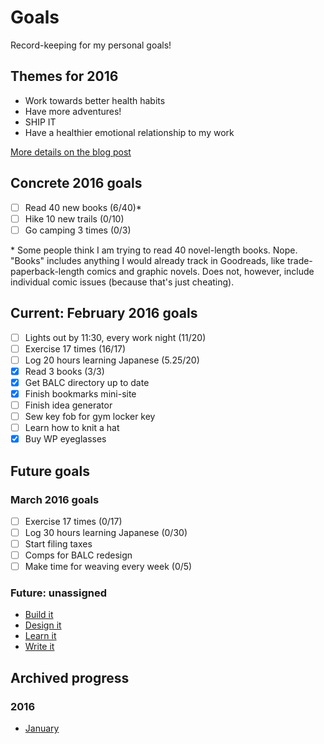 # Goals
Record-keeping for my personal goals!

## Themes for 2016

* Work towards better health habits
* Have more adventures!
* SHIP IT
* Have a healthier emotional relationship to my work

[More details on the blog post](http://melanie-richards.com/blog/my-2015-in-review)

## Concrete 2016 goals

* [ ] Read 40 new books (6/40)*
* [ ] Hike 10 new trails (0/10)
* [ ] Go camping 3 times (0/3)

\* Some people think I am trying to read 40 novel-length books. Nope. "Books" includes anything I would already track in Goodreads, like trade-paperback-length comics and graphic novels. Does not, however, include individual comic issues (because that's just cheating).

## Current: February 2016 goals

* [ ] Lights out by 11:30, every work night (11/20)
* [ ] Exercise 17 times (16/17)
* [ ] Log 20 hours learning Japanese (5.25/20)
* [x] Read 3 books (3/3)
* [x] Get BALC directory up to date
* [x] Finish bookmarks mini-site
* [ ] Finish idea generator
* [ ] Sew key fob for gym locker key
* [ ] Learn how to knit a hat
* [x] Buy WP eyeglasses

## Future goals

### March 2016 goals

* [ ] Exercise 17 times (0/17)
* [ ] Log 30 hours learning Japanese (0/30)
* [ ] Start filing taxes
* [ ] Comps for BALC redesign
* [ ] Make time for weaving every week (0/5)

### Future: unassigned

* [Build it](future/build-it.md)
* [Design it](future/design-it.md)
* [Learn it](future/learn-it.md)
* [Write it](future/write-it.md)

## Archived progress

### 2016

* [January](archive/2016/january.md)
